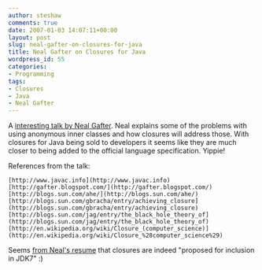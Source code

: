 ```yaml
---
author: steshaw
comments: true
date: 2007-01-03 14:07:11+00:00
layout: post
slug: neal-gafter-on-closures-for-java
title: Neal Gafter on Closures for Java
wordpress_id: 55
categories:
- Programming
tags:
- Closures
- Java
- Neal Gafter
---
```


A [interesting talk by Neal Gafter](http://www.bejug.org/confluenceBeJUG/display/PARLEYS/Closures+for+Java). Neal explains some of the problems with using anonymous inner classes and how closures will address those. With closures for Java being sold to developers it seems like they are much closer to being added to the official language specification. Yippie!

References from the talk:

    [http://www.javac.info](http://www.javac.info)
    [http://gafter.blogspot.com/](http://gafter.blogspot.com/)
    [http://blogs.sun.com/ahe/](http://blogs.sun.com/ahe/)
    [http://blogs.sun.com/gbracha/entry/achieving_closure](http://blogs.sun.com/gbracha/entry/achieving_closure)
    [http://blogs.sun.com/jag/entry/the_black_hole_theory_of](http://blogs.sun.com/jag/entry/the_black_hole_theory_of)
    [http://en.wikipedia.org/wiki/Closure_(computer_science)](http://en.wikipedia.org/wiki/Closure_%28computer_science%29)


Seems [from Neal's resume](http://www.gafter.com/~neal/resume.html) that closures are indeed "proposed for inclusion in JDK7" :)
